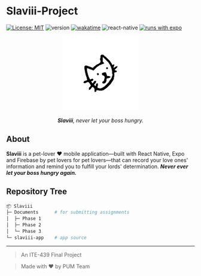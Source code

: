 # Slaviii-Project

[![License: MIT](https://img.shields.io/badge/license-MIT-blue)](LICENSE)
![version](https://img.shields.io/github/package-json/v/richeyphu/Slaviii?filename=slaviii-app%2Fpackage.json)
[![wakatime](https://wakatime.com/badge/user/6f08f2a4-9df5-4773-bd82-9d6b289479dd/project/e51907ee-18e4-44e1-a5f4-d1e52361ada5.svg)](https://wakatime.com/badge/user/6f08f2a4-9df5-4773-bd82-9d6b289479dd/project/e51907ee-18e4-44e1-a5f4-d1e52361ada5)
![react-native](https://img.shields.io/badge/ReactNative->=0.66.4-61DAFB?logo=react)
[![runs with expo](https://img.shields.io/badge/Runs%20with%20Expo-1C1E24.svg?style=flat&logo=EXPO&labelColor=ffffff&logoColor=1C1E24)](https://expo.dev/@phuritd/slaviii)

<p align="center">
  <img src="Documents/assets/slaviii-spin.gif" alt="logo">
</p>
<p align="center">
  <i><b>Slaviii</b>, never let your boss hungry.</i>
</p>

## About
**Slaviii** is a pet-lover ♥ mobile application—built with React Native, Expo and Firebase by pet lovers for pet lovers—that can record your love ones' information and remind you to fulfill your lords' determination. ***Never ever let your boss hungry again.***

## Repository Tree
```sh
📦 Slaviii
├─ Documents      # for submitting assignments
│  ├─ Phase 1
│  ├─ Phase 2
│  └─ Phase 3
└─ slaviii-app    # app source
```

---
> An ITE-439 Final Project

> Made with ♥ by PUM Team

